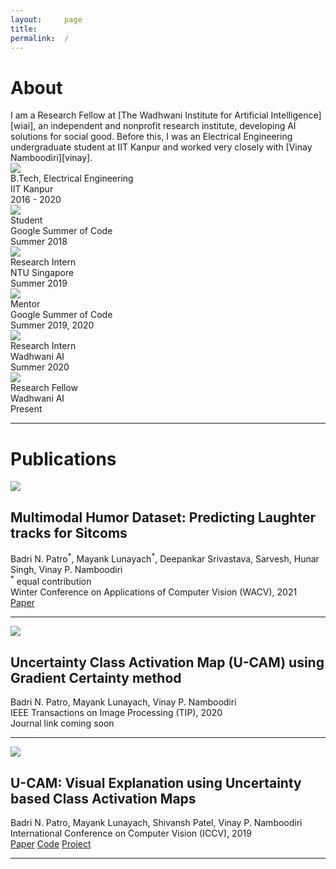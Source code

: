 ```yaml
---
layout:     page
title:      
permalink:  /
---
```

<h1>About</h1>
I am a Research Fellow at [The Wadhwani Institute for Artificial Intelligence][wiai], an independent and nonprofit research institute,
developing AI solutions for social good. Before this, I was an Electrical Engineering undergraduate student at IIT Kanpur
and worked very closely with [Vinay Namboodiri][vinay]. 

<div class="row" id="timeline-logos">
    <div class="col-xs-4">
        <div class="logo-wrap">
            <span class="helper"></span>
            <a href="//www.iitk.ac.in/"><img src="/img/logos/iitk.png"></a>
        </div>
        <div class="logo-desc">
            B.Tech, Electrical Engineering <br> IIT Kanpur<br>
            2016 - 2020
        </div>
    </div>
    <div class="col-xs-4">
        <div class="logo-wrap">
            <span class="helper"></span>
            <a href="//summerofcode.withgoogle.com/"><img src="/img/logos/gsoc.png"></a>
        </div>
        <div class="logo-desc">
            Student<br>
            Google Summer of Code<br>
            Summer 2018
        </div>
    </div>
    <div class="col-xs-4">
        <div class="logo-wrap">
            <span class="helper"></span>
            <a href="//www.ntu.edu.sg/Pages/home.aspx"><img src="/img/logos/ntu.png"></a>
        </div>
        <div class="logo-desc">
            Research Intern<br>
            NTU Singapore<br>
            Summer 2019
        </div>
    </div>
    <div class="col-xs-4">
        <div class="logo-wrap">
            <span class="helper"></span>
            <a href="//cloudcv.org/"><img src="/img/logos/cloudv.png"></a>
        </div>
        <div class="logo-desc">
            Mentor<br>
            Google Summer of Code<br>
            Summer 2019, 2020
        </div>
    </div>
    <div class="col-xs-4">
        <div class="logo-wrap">
            <span class="helper"></span>
            <a href="//vt.edu"><img  src="/img/logos/wiai2.jpg"></a>
        </div>
        <div class="logo-desc">
            Research Intern<br>
            Wadhwani AI<br>
            Summer 2020
        </div>
    </div>
    <div class="col-xs-4">
        <div class="logo-wrap">
            <span class="helper"></span>
            <a href="//vt.edu"><img src="/img/logos/wiai2.jpg"></a>
        </div>
        <div class="logo-desc">
            Research Fellow<br>
            Wadhwani AI<br>
            Present
        </div>
    </div>
</div>

---

<a name="/publications"></a>

# Publications

<a name="/mhd"></a>
<div class="row">
<div class="col-xs-4">
<img src="/img/mhd/mhd2.png">
</div>
<div class="col-xs-8">
<h2 class="pubt">Multimodal Humor Dataset: Predicting Laughter tracks for Sitcoms</h2>
<p class="pubd">
    <span class="authors">Badri N. Patro<sup>*</sup>, Mayank Lunayach<sup>*</sup>, Deepankar Srivastava, Sarvesh, Hunar Singh, Vinay P. Namboodiri</span><br>
    <span><sup>*</sup> equal contribution</span>
    <br>
    <span class="conf">Winter Conference on Applications of Computer Vision (WACV), 2021</span><br>
    <span class="links">
        <a target="_blank" href="https://openaccess.thecvf.com/content/WACV2021/papers/Patro_Multimodal_Humor_Dataset_Predicting_Laughter_Tracks_for_Sitcoms_WACV_2021_paper.pdf">Paper</a>
    </span>
</p>
</div>
</div>



<hr>

<a name="/ucam-tip"></a>
<div class="row">
<div class="col-xs-4">
<img src="/img/ucam-tip/ucam_tip.png">
</div>
<div class="col-xs-8">
<h2 class="pubt">Uncertainty Class Activation Map (U-CAM) using Gradient Certainty method</h2>
<p class="pubd">
    <span class="authors">Badri N. Patro, Mayank Lunayach, Vinay P. Namboodiri</span><br>
    <span class="conf">IEEE Transactions on Image Processing (TIP), 2020</span><br>
    <span class="links">
        <a target="_blank">Journal link coming soon</a>
    </span>
    <br>
</p>
</div>
</div>

<hr>

<a name="/ucam-iccv"></a>
<div class="row">
<div class="col-xs-4">
<img style="opacity: 1" src="/img/ucam-iccv/ucam_iccv1.png">
</div>
<div class="col-xs-8">
<h2 class="pubt">U-CAM: Visual Explanation using Uncertainty based Class Activation Maps</h2>
<p class="pubd">
    <span class="authors">Badri N. Patro, Mayank Lunayach, Shivansh Patel, Vinay P. Namboodiri</span><br>
    <span class="conf">International Conference on Computer Vision (ICCV), 2019</span><br>
    <span class="links">
        <a target="_blank" href="http://openaccess.thecvf.com/content_ICCV_2019/html/Patro_U-CAM_Visual_Explanation_Using_Uncertainty_Based_Class_Activation_Maps_ICCV_2019_paper.html">Paper</a>
        <a target="_blank" href="https://github.com/DelTA-Lab-IITK/U-CAM">Code</a>
        <a target="_blank" href="https://delta-lab-iitk.github.io/U-CAM/">Project</a>
    </span>
</p>
</div>
</div>

<script src="/js/jquery.min.js"></script>
<script type="text/javascript">
    $('ul:gt(0) li:gt(12)').hide();
    $('#read-more-button > a').click(function() {
        $('ul:gt(0) li:gt(12)').show();
        $('#read-more-button').hide();
    });
</script>

---
[vinay]: https://vinaypn.github.io/
[wiai]: //www.wadhwaniai.org/
